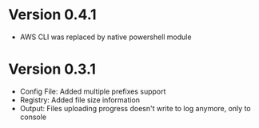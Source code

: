 # Version 0.4.1
- AWS CLI was replaced by native powershell module

# Version 0.3.1
- Config File: Added multiple prefixes support
- Registry: Added file size information
- Output: Files uploading progress doesn't write to log anymore, only to console
